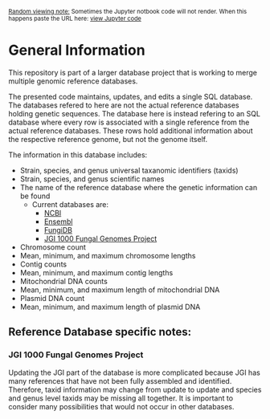 <sub><u>Random viewing note:</u>
Sometimes the Jupyter notbook code will not render. When this happens paste the URL here:  [view Jupyter code](https://nbviewer.jupyter.org/)</sub>

# General Information

This repository is part of a larger database project that is working to merge multiple genomic reference databases.

The presented code maintains, updates, and edits a single SQL database. The databases refered to here are not the actual reference databases holding genetic sequences. The database here is instead refering to an SQL database where every row is associated with a single reference from the actual reference databases. These rows hold additional information about the respective reference genome, but not the genome itself. 

The information in this database includes:
* Strain, species, and genus universal taxanomic identifiers (taxids)
* Strain, species, and genus scientific names
* The name of the reference database where the genetic information can be found
  * Current databases are:
    * [NCBI](https://www.ncbi.nlm.nih.gov/)
    * [Ensembl](http://fungi.ensembl.org/info/website/ftp/index.html)
    * [FungiDB](https://fungidb.org/common/downloads/release-41/)
    * [JGI 1000 Fungal Genomes Project](https://genome.jgi.doe.gov/fungi/fungi.info.html)
* Chromosome count
* Mean, minimum, and maximum chromosome lengths
* Contig counts
* Mean, minimum, and maximum contig lengths
* Mitochondrial DNA counts
* Mean, minimum, and maximum length of mitochondrial DNA
* Plasmid DNA count
* Mean, minimum, and maximum length of plasmid DNA


## Reference Database specific notes: 
### JGI 1000 Fungal Genomes Project

Updating the JGI part of the database is more complicated because JGI has many references that have not been fully assembled and identified. Therefore, taxid information may change from update to update and species and genus level taxids may be missing all together. It is important to consider many possibilities that would not occur in other databases.

